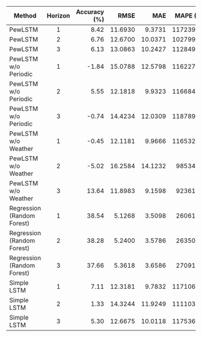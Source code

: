 | Method                      | Horizon | Accuracy (%) |   RMSE  |   MAE   |  MAPE (%)  |
|----------------------------|:-------:|-------------:|--------:|--------:|-----------:|
| PewLSTM                    |    1    |         8.42 | 11.6930 |  9.3731 | 117239.02  |
| PewLSTM                    |    2    |         6.76 | 12.6700 | 10.0371 | 102799.55  |
| PewLSTM                    |    3    |         6.13 | 13.0863 | 10.2427 | 112849.59  |
| PewLSTM w/o Periodic       |    1    |        -1.84 | 15.0788 | 12.5798 | 116227.45  |
| PewLSTM w/o Periodic       |    2    |         5.55 | 12.1818 |  9.9323 | 116684.21  |
| PewLSTM w/o Periodic       |    3    |        -0.74 | 14.4234 | 12.0309 | 118789.59  |
| PewLSTM w/o Weather        |    1    |        -0.45 | 12.1181 |  9.9666 | 116532.46  |
| PewLSTM w/o Weather        |    2    |        -5.02 | 16.2584 | 14.1232 |  98534.29  |
| PewLSTM w/o Weather        |    3    |        13.64 | 11.8983 |  9.1598 |  92361.86  |
| Regression (Random Forest) |    1    |        38.54 |  5.1268 |  3.5098 |  26061.47  |
| Regression (Random Forest) |    2    |        38.28 |  5.2400 |  3.5786 |  26350.48  |
| Regression (Random Forest) |    3    |        37.66 |  5.3618 |  3.6586 |  27091.10  |
| Simple LSTM                |    1    |         7.11 | 12.3181 |  9.7832 | 117106.92  |
| Simple LSTM                |    2    |         1.33 | 14.3244 | 11.9249 | 111103.15  |
| Simple LSTM                |    3    |         5.30 | 12.6675 | 10.0118 | 117536.14  |